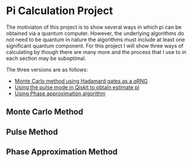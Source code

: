 # Pi Calculation Project

The motiviaton of this project is to show several ways in which pi can be obtained via a quantum computer. However, the underlying algorithms do not need to be quantum in nature the algorithms must include at least one significant quantum component. For this project I will show three ways of calculating by though there are many more and the process that I use to in each section may be suboptimal. 

The three versions are as follows: 
- [Monte Carlo method using Hadamard gates as a qRNG](./Hadamard_pi.ipynb)
- [Using the pulse mode in Qiskit to obtain estimate pi](./Pulse.ipynb)
- [Using Phase approximation algorithm](./Phase_estimation.ipynb)

## Monte Carlo Method

## Pulse Method

## Phase Approximation Method
